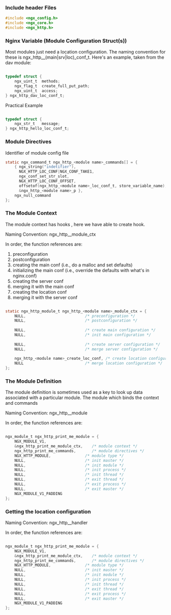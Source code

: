 ### Include header Files
```C
#include <ngx_config.h>
#include <ngx_core.h>
#include <ngx_http.h>
```



### Nginx Variable (Module Configuration Struct(s))

Most modules just need a location configuration. The naming convention for these is 
ngx_http_<module name>_(main|srv|loc)_conf_t. Here's an example, taken from the dav module:

```C

typedef struct {
    ngx_uint_t  methods;
    ngx_flag_t  create_full_put_path;
    ngx_uint_t  access;
} ngx_http_dav_loc_conf_t;

```

Practical Example
```C

typedef struct {
    ngx_str_t   message;
} ngx_http_hello_loc_conf_t;

```

### Module Directives

Identifier of module config file

```C
static ngx_command_t ngx_http_<module name>_commands[] = {
    { ngx_string("indetifier"),
      NGX_HTTP_LOC_CONF|NGX_CONF_TAKE1,
      ngx_conf_set_str_slot,
      NGX_HTTP_LOC_CONF_OFFSET,
      offsetof(ngx_http_<module name>_loc_conf_t, store_variable_name),
      &ngx_http_<module name>_p },
    ngx_null_command
};
```


### The Module Context

The module context has hooks , here we have able to create hook.

Naming Convention: ngx_http_<module name>_module_ctx

In order, the function references are:

1. preconfiguration
2. postconfiguration
3. creating the main conf (i.e., do a malloc and set defaults)
4. initializing the main conf (i.e., override the defaults with what's in nginx.conf)
5. creating the server conf
6. merging it with the main conf
7. creating the location conf
8. merging it with the server conf

```C

static ngx_http_module_t ngx_http_<module name>_module_ctx = {
    NULL,                          /* preconfiguration */
    NULL,                          /* postconfiguration */
 
    NULL,                          /* create main configuration */
    NULL,                          /* init main configuration */
 
    NULL,                          /* create server configuration */
    NULL,                          /* merge server configuration */
 
    ngx_http_<module name>_create_loc_conf, /* create location configuration */
    NULL                           /* merge location configuration */
};

```

### The Module Definition

The module definition is sometimes used as a key to look up data associated with a particular module. The module which binds the context and commands 

Naming Convention: ngx_http_<module name>_module

In order, the function references are:
```C

ngx_module_t ngx_http_print_me_module = {
    NGX_MODULE_V1,
    &ngx_http_print_me_module_ctx,    /* module context */
    ngx_http_print_me_commands,       /* module directives */
    NGX_HTTP_MODULE,               /* module type */
    NULL,                          /* init master */
    NULL,                          /* init module */
    NULL,                          /* init process */
    NULL,                          /* init thread */
    NULL,                          /* exit thread */
    NULL,                          /* exit process */
    NULL,                          /* exit master */
    NGX_MODULE_V1_PADDING
};

```

### Getting the location configuration 

Naming Convention: ngx_http_<module name>_handler

In order, the function references are:
```C

ngx_module_t ngx_http_print_me_module = {
    NGX_MODULE_V1,
    &ngx_http_print_me_module_ctx,    /* module context */
    ngx_http_print_me_commands,       /* module directives */
    NGX_HTTP_MODULE,               /* module type */
    NULL,                          /* init master */
    NULL,                          /* init module */
    NULL,                          /* init process */
    NULL,                          /* init thread */
    NULL,                          /* exit thread */
    NULL,                          /* exit process */
    NULL,                          /* exit master */
    NGX_MODULE_V1_PADDING
};

```
